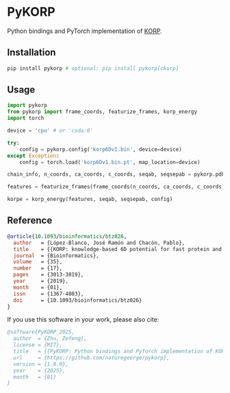 # PyKORP

Python bindings and PyTorch implementation of [KORP](https://github.com/chaconlab/Korp).

## Installation

```bash
pip install pykorp # optional: pip install pykorp[ckorp]
```

## Usage

```python
import pykorp
from pykorp import frame_coords, featurize_frames, korp_energy
import torch

device = 'cpu' # or 'cuda:0'

try:
    config = pykorp.config('korp6Dv1.bin', device=device)
except Exception:
    config = torch.load('korp6Dv1.bin.pt', map_location=device)

chain_info, n_coords, ca_coords, c_coords, seqab, seqsepab = pykorp.pdb_io('2DWV.cif.gz', device=device)

features = featurize_frames(frame_coords(n_coords, ca_coords, c_coords), ca_coords, mask=seqsepab > 1)

korpe = korp_energy(features, seqab, seqsepab, config)
```

## Reference

```bibtex
@article{10.1093/bioinformatics/btz026,
  author   = {López-Blanco, José Ramón and Chacón, Pablo},
  title    = {{KORP: knowledge-based 6D potential for fast protein and loop modeling}},
  journal  = {Bioinformatics},
  volume   = {35},
  number   = {17},
  pages    = {3013-3019},
  year     = {2019},
  month    = {01},
  issn     = {1367-4803},
  doi      = {10.1093/bioinformatics/btz026}
}
```

If you use this software in your work, please also cite:

```bibtex
@software{PyKORP_2025,
  author  = {Zhu, Zefeng},
  license = {MIT},
  title   = {{PyKORP: Python bindings and PyTorch implementation of KORP.}},
  url     = {https://github.com/naturegeorge/pykorp},
  version = {1.0.0},
  year    = {2025},
  month   = {01}
}
```